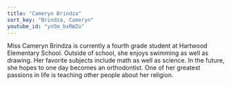 ```yaml
---
title: "Cameryn Brindza"
sort_key: "Brindza, Cameryn"
youtube_id: "yn5m_bxRWZo"
---
```


Miss Cameryn Brindza is currently a fourth grade student at Hartwood Elementary School. Outside of school, she enjoys swimming as well as drawing. Her favorite subjects include math as well as science. In the future, she hopes to one day becomes an orthodontist. One of her greatest passions in life is teaching other people about her religion.
